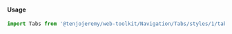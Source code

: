 #### Usage

```js
import Tabs from '@tenjojeremy/web-toolkit/Navigation/Tabs/styles/1/tabs.index'
```
